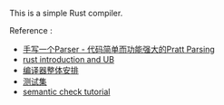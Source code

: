 This is a simple Rust compiler.

Reference :

- [手写一个Parser - 代码简单而功能强大的Pratt Parsing](https://zhuanlan.zhihu.com/p/471075848)
- [rust introduction and UB](https://scr.coffish.ee:3210/introduction.html)
- [编译器整体安排](https://notes.sjtu.edu.cn/s/QAokddEjp)
- [测试集](http://rcomp-cases.wxzheng.pro/)
- [semantic check tutorial](https://notes.sjtu.edu.cn/s/Rkii5SClH)